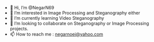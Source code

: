 - 👋 Hi, I’m @NegarN69
- 👀 I’m interested in Image Processing and Steganography either
- 🌱 I’m currently learning Video Steganography
- 💞️ I’m looking to collaborate on Steganography or Image Processing projects.
- 📫 How to reach me : negarnoei@yahoo.com

<!---
NegarN69/NegarN69 is a ✨ special ✨ repository because its `README.md` (this file) appears on your GitHub profile.
You can click the Preview link to take a look at your changes.
--->

